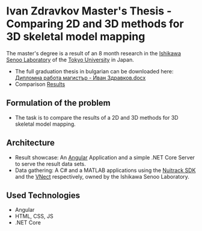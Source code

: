 # Ivan Zdravkov Master's Thesis - Comparing 2D and 3D methods for 3D skeletal model mapping #
The master's degree is a result of an 8 month research in the [Ishikawa Senoo Laboratory](http://www.k2.t.u-tokyo.ac.jp/) of the [Tokyo University](https://www.u-tokyo.ac.jp/en) in Japan.

* The full graduation thesis in bulgarian can be downloaded here: [Дипломна работа магистър - Иван Здравков.docx](https://bitbucket.org/i-z/body-data-comparator/src/master/)
* Comparison [Results](https://bodydatacomparator.zdravkov.eu)

## Formulation of the problem
* The task is to compare the results of a 2D and 3D methods for 3D skeletal model mapping.

## Architecture
* Result showcase: An [Angular](https://angular.io/) Application and a simple .NET Core Server to serve the result data sets.
* Data gathering: A C# and a MATLAB applications using the [Nuitrack SDK](https://nuitrack.com/) and the [VNect](http://gvv.mpi-inf.mpg.de/projects/VNect/) respectively, owned by the Ishikawa Senoo Laboratory.

## Used Technologies
* Angular
* HTML, CSS, JS
* .NET Core
